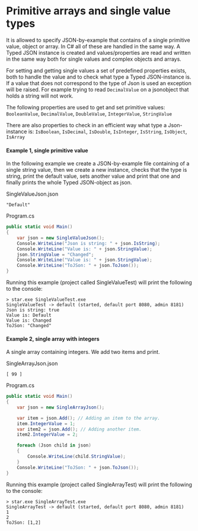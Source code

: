 # Primitive arrays and single value types

It is allowed to specify JSON-by-example that contains of a single primitive value, object or array. In C# all of these are handled in the same way. A Typed JSON instance is created and values/properties are read and written in the same way both for single values and complex objects and arrays.

For setting and getting single values a set of predefined properties exists, both to handle the value and to check what type a Typed JSON-instance is. If a value that does not correspond to the type of Json is used an exception will be raised. For example trying to read <code>DecimalValue</code> on  a jsonobject that holds a string will not work.

The following properties are used to get and set primitive values: <code>BooleanValue</code>, <code>DecimalValue</code>, <code>DoubleValue</code>, <code>IntegerValue</code>, <code>StringValue</code>

There are also properties to check in an efficient way what type a Json-instance is: <code>IsBoolean</code>, <code>IsDecimal</code>, <code>IsDouble</code>, <code>IsInteger</code>, <code>IsString</code>, <code>IsObject</code>, <code>IsArray</code>

<h4>Example 1, single primitive value</h4>

In the following example we create a JSON-by-example file containing of a single string value, then we create a new instance, checks that the type is string, print the default value, sets another value and print that one and finally prints the whole Typed JSON-object as json.

<div class="code-name">SingleValueJson.json</div>

<pre><code class="javascript">"Default"
</code></pre>

<div class="code-name">Program.cs</div>

```cs
public static void Main()
{
    var json = new SingleValueJson();
    Console.WriteLine("Json is string: " + json.IsString);
    Console.WriteLine("Value is: " + json.StringValue);
    json.StringValue = "Changed";
    Console.WriteLine("Value is: " + json.StringValue);
    Console.WriteLine("ToJSon: " + json.ToJson());
}
```

Running this example (project called SingleValueTest) will print the following to the console:

<pre><code>&gt; star.exe SingleValueTest.exe
SingleValueTest -&gt; default (started, default port 8080, admin 8181)
Json is string: true
Value is: Default
Value is: Changed
ToJSon: "Changed"
</code></pre>

<h4>Example 2, single array with integers</h4>

A single array containing integers. We add two items and print.

<div class="code-name">SingleArrayJson.json</div>

<pre><code class="javascript">[ 99 ]
</code></pre>

<div class="code-name">Program.cs</div>

```cs
public static void Main()
{
    var json = new SingleArrayJson();

    var item = json.Add(); // Adding an item to the array.
    item.IntegerValue = 1;
    var item2 = json.Add(); // Adding another item.
    item2.IntegerValue = 2;

    foreach (Json child in json)
    {
        Console.WriteLine(child.StringValue);
    }
    Console.WriteLine("ToJSon: " + json.ToJson());
}
```

Running this example (project called SingleArrayTest) will print the following to the console:

<pre><code>&gt; star.exe SingleArrayTest.exe
SingleArrayTest -&gt; default (started, default port 8080, admin 8181)
1
2
ToJSon: [1,2]
</code></pre>
